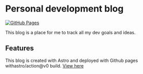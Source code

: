 # Personal development blog

[![GitHub Pages](https://img.shields.io/badge/GitHub%20Pages-Active-brightgreen)](https://github.com/DarrenXu94/blog)


This blog is a place for me to track all my dev goals and ideas.

## Features

This blog is created with Astro and deployed with Github pages withastro/action@v0 build. [View here](https://blog.darrenxu.com/ )